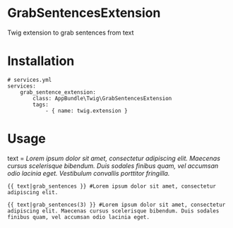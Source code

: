 # GrabSentencesExtension
Twig extension to grab sentences from text

Installation
============

    # services.yml         
    services:
        grab_sentence_extension:
            class: AppBundle\Twig\GrabSentencesExtension
            tags:
                - { name: twig.extension }

Usage
=====

text = *Lorem ipsum dolor sit amet, consectetur adipiscing elit. Maecenas cursus scelerisque bibendum. Duis sodales finibus quam, vel accumsan odio lacinia eget. Vestibulum convallis porttitor fringilla.*


    {{ text|grab_sentences }} #Lorem ipsum dolor sit amet, consectetur adipiscing elit.

    {{ text|grab_sentences(3) }} #Lorem ipsum dolor sit amet, consectetur adipiscing elit. Maecenas cursus scelerisque bibendum. Duis sodales finibus quam, vel accumsan odio lacinia eget.
